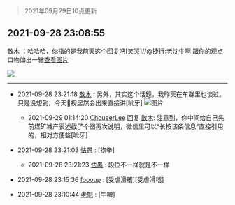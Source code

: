 > 2021年09月29日10点更新
<link rel="stylesheet" href="https://cdn.jsdelivr.net/gh/taotie6/sampleJSON@main/css/photo_show.css">
<meta name="referrer" content="no-referrer" />


 ## 2021-09-28 23:08:55 

 [㪚木](https://www.coolapk.com/feed/30330418?shareKey=MTFlZmE2MjBjOWJjNjE1MzNiNzU~) ：哈哈哈，你指的是我前天这个回复吧[笑哭]//<a class="feed-link-uname" href="/u/捷行">@捷行</a>:老沈牛啊   跟你的观点口吻如出一辙<a class="feed-forward-pic" href="http://image.coolapk.com/feed/2021/0928/23/1629443_de1f095c_1539_1095@1440x3200.jpeg">查看图片</a> 

<div class="album">
<img class="img-item" src="https://image.coolapk.com/feed/2021/0928/23/1081091_7340c607_1734_5163@1080x1373.jpeg" />
</div>

 ------- 

- 2021-09-28 23:21:18 [㪚木](uid=1081091) : 另外，其实这个话题，我昨天在车群里也谈过。只是没想到，今天🐏视居然会出来直接讲[呲牙] ![图片](https://image.coolapk.com/feed/2021/0928/23/1081091_4ee40a02_2477_1867@818x10122.jpeg)

    - 2021-09-29 01:14:20 [ChoueerLee](uid=1955768) 回复 [㪚木](uid=1081091): 注意到，你中间给自己先前煤矿减产表述截了个图再次说明，微信里可以“长按该条信息”直接引用的，相对方便些[呲牙] 

- 2021-09-28 23:21:03 [怯愚](uid=1548302) : [抱拳] 

    - 2021-09-28 23:21:23 [怯愚](uid=1548302) : 段位不一样就是不一样 

- 2021-09-28 23:15:36 [foooup](uid=12770621) : [受虐滑稽][受虐滑稽] 

- 2021-09-28 23:10:44 [老魁](uid=1703096) : [牛啤] 

